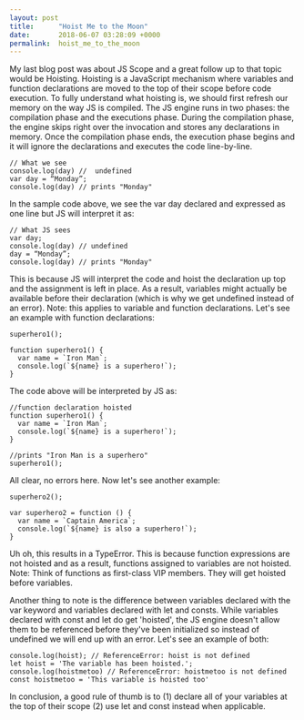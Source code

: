 ```yaml
---
layout: post
title:      "Hoist Me to the Moon"
date:       2018-06-07 03:28:09 +0000
permalink:  hoist_me_to_the_moon
---
```



My last blog post was about JS Scope and a great follow up to that topic would be Hoisting. Hoisting is a JavaScript mechanism where variables and function declarations are moved to the top of their scope before code execution. To fully understand what hoisting is, we should first refresh our memory on the way JS is compiled. The JS engine runs in two phases: the compilation phase and the executions phase. During the compilation phase, the engine skips right over the invocation and stores any declarations in memory. Once the compilation phase ends, the execution phase begins and it will ignore the declarations and executes the code line-by-line. 

```
// What we see
console.log(day) //  undefined
var day = “Monday”;
console.log(day) // prints "Monday"
```

In the sample code above, we see the var day declared and expressed as one line but JS will interpret it as:

```
// What JS sees
var day;
console.log(day) // undefined
day = “Monday”;
console.log(day) // prints "Monday"
```
This is because JS will interpret the code and hoist the declaration up top and the assignment is left in place. As a result, variables might actually be available before their declaration (which is why we get undefined instead of an error). Note: this applies to variable and function declarations. Let's see an example with function declarations:

```
superhero1();

function superhero1() {
  var name = `Iron Man`;
  console.log(`${name} is a superhero!`);
}
```

The code above will be interpreted by JS as:
```
//function declaration hoisted
function superhero1() {
  var name = `Iron Man`;
  console.log(`${name} is a superhero!`);
}

//prints "Iron Man is a superhero"
superhero1();
```
All clear, no errors here. Now let's see another example:

```
superhero2();

var superhero2 = function () {
  var name = `Captain America`;
  console.log(`${name} is also a superhero!`);
}
```

Uh oh, this results in a TypeError. This is because function expressions are not hoisted and as a result, functions assigned to variables are not hoisted. Note: Think of functions as first-class VIP members. They will get hoisted before variables. 

Another thing to note is the difference between variables declared with the var keyword and variables declared with let and consts. While variables declared with const and let do get 'hoisted', the JS engine doesn't allow them to be referenced before they've been initialized so instead of undefined we will end up with an error. Let's see an example of both:

```
console.log(hoist); // ReferenceError: hoist is not defined
let hoist = 'The variable has been hoisted.';
console.log(hoistmetoo) // ReferenceError: hoistmetoo is not defined
const hoistmetoo = 'This variable is hoisted too'
```

In conclusion, a good rule of thumb is to (1) declare all of your variables at the top of their scope (2) use let and const instead when applicable.
